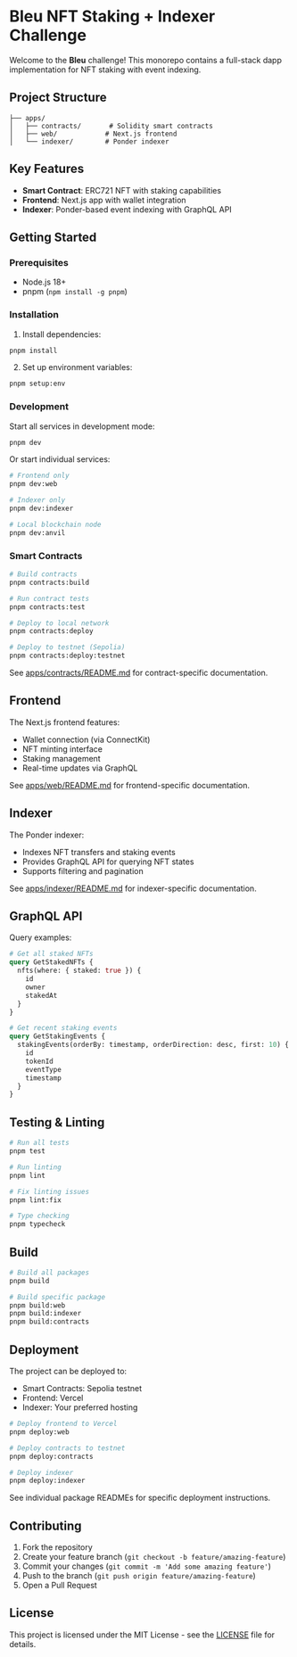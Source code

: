 # Bleu NFT Staking + Indexer Challenge

Welcome to the **Bleu** challenge! This monorepo contains a full-stack dapp implementation for NFT staking with event indexing.

## Project Structure

```
├── apps/
│   ├── contracts/       # Solidity smart contracts
│   ├── web/            # Next.js frontend
│   └── indexer/        # Ponder indexer
```

## Key Features

- **Smart Contract**: ERC721 NFT with staking capabilities
- **Frontend**: Next.js app with wallet integration
- **Indexer**: Ponder-based event indexing with GraphQL API

## Getting Started

### Prerequisites

- Node.js 18+
- pnpm (`npm install -g pnpm`)

### Installation

1. Install dependencies:

```bash
pnpm install
```

2. Set up environment variables:

```bash
pnpm setup:env
```

### Development

Start all services in development mode:

```bash
pnpm dev
```

Or start individual services:

```bash
# Frontend only
pnpm dev:web

# Indexer only
pnpm dev:indexer

# Local blockchain node
pnpm dev:anvil
```

### Smart Contracts

```bash
# Build contracts
pnpm contracts:build

# Run contract tests
pnpm contracts:test

# Deploy to local network
pnpm contracts:deploy

# Deploy to testnet (Sepolia)
pnpm contracts:deploy:testnet
```

See [apps/contracts/README.md](apps/contracts/README.md) for contract-specific documentation.

## Frontend

The Next.js frontend features:

- Wallet connection (via ConnectKit)
- NFT minting interface
- Staking management
- Real-time updates via GraphQL

See [apps/web/README.md](apps/web/README.md) for frontend-specific documentation.

## Indexer

The Ponder indexer:

- Indexes NFT transfers and staking events
- Provides GraphQL API for querying NFT states
- Supports filtering and pagination

See [apps/indexer/README.md](apps/indexer/README.md) for indexer-specific documentation.

## GraphQL API

Query examples:

```graphql
# Get all staked NFTs
query GetStakedNFTs {
  nfts(where: { staked: true }) {
    id
    owner
    stakedAt
  }
}

# Get recent staking events
query GetStakingEvents {
  stakingEvents(orderBy: timestamp, orderDirection: desc, first: 10) {
    id
    tokenId
    eventType
    timestamp
  }
}
```

## Testing & Linting

```bash
# Run all tests
pnpm test

# Run linting
pnpm lint

# Fix linting issues
pnpm lint:fix

# Type checking
pnpm typecheck
```

## Build

```bash
# Build all packages
pnpm build

# Build specific package
pnpm build:web
pnpm build:indexer
pnpm build:contracts
```

## Deployment

The project can be deployed to:

- Smart Contracts: Sepolia testnet
- Frontend: Vercel
- Indexer: Your preferred hosting

```bash
# Deploy frontend to Vercel
pnpm deploy:web

# Deploy contracts to testnet
pnpm deploy:contracts

# Deploy indexer
pnpm deploy:indexer
```

See individual package READMEs for specific deployment instructions.

## Contributing

1. Fork the repository
2. Create your feature branch (`git checkout -b feature/amazing-feature`)
3. Commit your changes (`git commit -m 'Add some amazing feature'`)
4. Push to the branch (`git push origin feature/amazing-feature`)
5. Open a Pull Request

## License

This project is licensed under the MIT License - see the [LICENSE](LICENSE) file for details.
